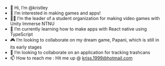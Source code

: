 - 👋 Hi, I’m @kristley
- 👀 I’m interested in making games and apps!
- 🧑‍🎓 I’m the leader of a student organization for making video games with Unity Immerse NTNU
- 📱 I’m currently learning how to make apps with React native using TypeScript
- 🎮 I’m looking to collaborate on my dream game, Papani, which is still in its early stages
- 🚮 I’m looking to collaborate on an application for tracking trashcans
- 📫 How to reach me : Hit me up @ kriss.1999@hotmail.com
